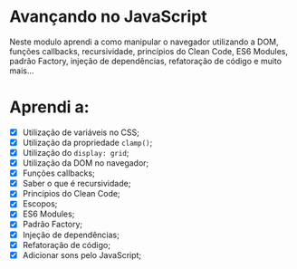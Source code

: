# Avançando no JavaScript

Neste modulo aprendi a como manipular o navegador utilizando a DOM, funções callbacks, recursividade, princípios do Clean Code, ES6 Modules, padrão Factory, injeção de dependências, refatoração de código e muito mais... 

# Aprendi a:

- [x]  Utilização de variáveis no CSS;
- [x]  Utilização da propriedade `clamp()`;
- [x]  Utilização do `display: grid`;
- [x]  Utilização da DOM no navegador;
- [x]  Funções callbacks;
- [x]  Saber o que é recursividade;
- [x]  Princípios do Clean Code;
- [x]  Escopos;
- [x]  ES6 Modules;
- [x]  Padrão Factory;
- [x]  Injeção de dependências;
- [x]  Refatoração de código;
- [x]  Adicionar sons pelo JavaScript;
